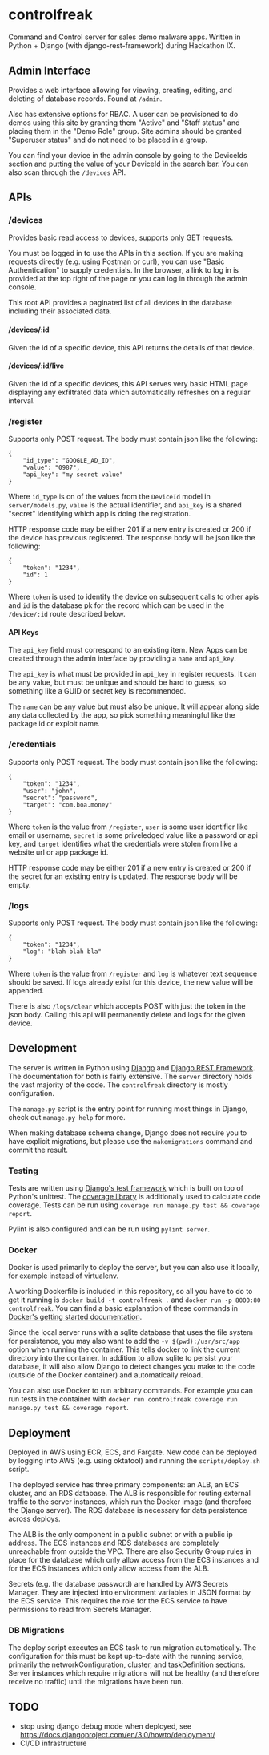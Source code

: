 # controlfreak

Command and Control server for sales demo malware apps. Written in
Python + Django (with django-rest-framework) during Hackathon IX.


## Admin Interface

Provides a web interface allowing for viewing, creating, editing, and
deleting of database records. Found at `/admin`.

Also has extensive options for RBAC. A user can be provisioned to do
demos using this site by granting them "Active" and "Staff status" and
placing them in the "Demo Role" group. Site admins should be granted
"Superuser status" and do not need to be placed in a group.

You can find your device in the admin console by going to the
DeviceIds section and putting the value of your DeviceId in the search
bar. You can also scan through the `/devices` API.


## APIs

### /devices

Provides basic read access to devices, supports only GET requests.

You must be logged in to use the APIs in this section. If you are
making requests directly (e.g. using Postman or curl), you can use
"Basic Authentication" to supply credentials. In the browser, a link
to log in is provided at the top right of the page or you can log in
through the admin console.

This root API provides a paginated list of all devices in the
database including their associated data.


#### /devices/:id

Given the id of a specific device, this API returns the details of
that device.


#### /devices/:id/live

Given the id of a specific devices, this API serves very basic HTML
page displaying any exfiltrated data which automatically refreshes on
a regular interval.


### /register

Supports only POST request. The body must contain json like the
following:

```
{
    "id_type": "GOOGLE_AD_ID",
    "value": "0987",
    "api_key": "my secret value"
}
```

Where `id_type` is on of the values from the `DeviceId` model in
`server/models.py`, `value` is the actual identifier, and `api_key`
is a shared "secret" identifying which app is doing the registration.

HTTP response code may be either 201 if a new entry is created or 200
if the device has previous registered. The response body will be json
like the following:

```
{
    "token": "1234",
    "id": 1
}
```

Where `token` is used to identify the device on subsequent calls to
other apis and `id` is the database pk for the record which can be
used in the `/device/:id` route described below.

#### API Keys

The `api_key` field must correspond to an existing item. New Apps can
be created through the admin interface by providing a `name` and
`api_key`.

The `api_key` is what must be provided in `api_key` in register
requests. It can be any value, but must be unique and should be hard
to guess, so something like a GUID or secret key is recommended.

The `name` can be any value but must also be unique. It will appear
along side any data collected by the app, so pick something meaningful
like the package id or exploit name.


### /credentials

Supports only POST request. The body must contain json like the
following:

```
{
    "token": "1234",
    "user": "john",
    "secret": "password",
    "target": "com.boa.money"
}
```

Where `token` is the value from `/register`, `user` is some user
identifier like email or username, `secret` is some priveledged value
like a password or api key, and `target` identifies what the
credentials were stolen from like a website url or app package id.

HTTP response code may be either 201 if a new entry is created or 200
if the secret for an existing entry is updated. The response body will
be empty.


### /logs

Supports only POST request. The body must contain json like the
following:

```
{
    "token": "1234",
    "log": "blah blah bla"
}
```

Where `token` is the value from `/register` and `log` is whatever text
sequence should be saved. If logs already exist for this device, the
new value will be appended.

There is also `/logs/clear` which accepts POST with just the token in
the json body. Calling this api will permanently delete and logs for
the given device.


## Development

The server is written in Python using
[Django](https://docs.djangoproject.com/en/3.0/contents/) and [Django
REST Framework](https://www.django-rest-framework.org/). The
documentation for both is fairly extensive. The `server` directory
holds the vast majority of the code. The `controlfreak` directory is
mostly configuration.

The `manage.py` script is the entry point for running most things in
Django, check out `manage.py help` for more.

When making database schema change, Django does not require you to
have explicit migrations, but please use the `makemigrations` command
and commit the result.

### Testing

Tests are written using [Django's test
framework](https://docs.djangoproject.com/en/3.0/topics/testing/)
which is built on top of Python's unittest. The [coverage
library](https://coverage.readthedocs.io/en/coverage-5.0.3/) is
additionally used to calculate code coverage. Tests can be run using
`coverage run manage.py test && coverage report`.

Pylint is also configured and can be run using `pylint server`.


### Docker

Docker is used primarily to deploy the server, but you can also use it
locally, for example instead of virtualenv.

A working Dockerfile is included in this repository, so all you have
to do to get it running is `docker build -t controlfreak .` and
`docker run -p 8000:80 controlfreak`. You can find a basic explanation
of these commands in [Docker's getting started
documentation](https://docs.docker.com/get-started/part2/#build-and-test-your-image).

Since the local server runs with a sqlite database that uses the file
system for persistence, you may also want to add the `-v
$(pwd):/usr/src/app` option when running the container. This tells
docker to link the current directory into the container. In addition
to allow sqlite to persist your database, it will also allow Django to
detect changes you make to the code (outside of the Docker container)
and automatically reload.

You can also use Docker to run arbitrary commands. For example you can
run tests in the container with `docker run controlfreak coverage run
manage.py test && coverage report`.


## Deployment

Deployed in AWS using ECR, ECS, and Fargate. New code can be deployed
by logging into AWS (e.g. using oktatool) and running the
`scripts/deploy.sh` script.

The deployed service has three primary components: an ALB, an ECS
cluster, and an RDS database. The ALB is responsible for routing
external traffic to the server instances, which run the Docker image
(and therefore the Django server). The RDS database is necessary for
data persistence across deploys.

The ALB is the only component in a public subnet or with a public ip
address. The ECS instances and RDS databases are completely
unreachable from outside the VPC. There are also Security Group rules
in place for the database which only allow access from the ECS
instances and for the ECS instances which only allow access from the
ALB.

Secrets (e.g. the database password) are handled by AWS Secrets
Manager. They are injected into environment variables in JSON format
by the ECS service. This requires the role for the ECS service to have
permissions to read from Secrets Manager.


### DB Migrations

The deploy script executes an ECS task to run migration
automatically. The configuration for this must be kept up-to-date with
the running service, primarily the networkConfiguration, cluster, and
taskDefinition sections. Server instances which require migrations will
not be healthy (and therefore receive no traffic) until the migrations
have been run.


## TODO

* stop using django debug mode when deployed, see
  https://docs.djangoproject.com/en/3.0/howto/deployment/
* CI/CD infrastructure
